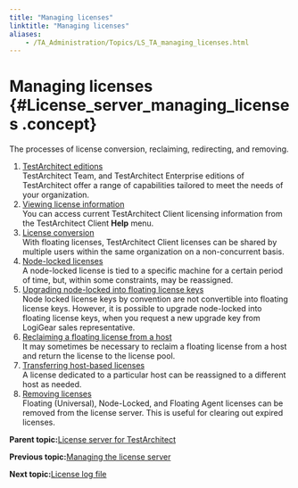 ```yaml
--- 
title: "Managing licenses"
linktitle: "Managing licenses"
aliases: 
    - /TA_Administration/Topics/LS_TA_managing_licenses.html
---
```

# Managing licenses {#License_server_managing_licenses .concept}

The processes of license conversion, reclaiming, redirecting, and removing.

1.  [TestArchitect editions](../../TA_Administration/Topics/TA_Editions.html)  
TestArchitect Team, and TestArchitect Enterprise editions of TestArchitect offer a range of capabilities tailored to meet the needs of your organization.
2.  [Viewing license information](../../TA_Administration/Topics/LS_TA_viewing_license_information.html)  
You can access current TestArchitect Client licensing information from the TestArchitect Client **Help** menu.
3.  [License conversion](../../TA_Administration/Topics/LS_TA_license_conversion.html)  
With floating licenses, TestArchitect Client licenses can be shared by multiple users within the same organization on a non-concurrent basis.
4.  [Node-locked licenses](../../TA_Administration/Topics/LS_TA_node-locked_licenses.html)  
A node-locked license is tied to a specific machine for a certain period of time, but, within some constraints, may be reassigned.
5.  [Upgrading node-locked into floating license keys](../../TA_Administration/Topics/adm_upgrading_node_locked_to_floating_licenses.html)  
Node locked license keys by convention are not convertible into floating license keys. However, it is possible to upgrade node-locked into floating license keys, when you request a new upgrade key from LogiGear sales representative.
6.  [Reclaiming a floating license from a host](../../TA_Administration/Topics/LS_TA_reclaiming.html)  
It may sometimes be necessary to reclaim a floating license from a host and return the license to the license pool.
7.  [Transferring host-based licenses](../../TA_Administration/Topics/LS_TA_redirecting.html)  
A license dedicated to a particular host can be reassigned to a different host as needed.
8.  [Removing licenses](../../TA_Administration/Topics/LS_TA_revoking.html)  
Floating \(Universal\), Node-Locked, and Floating Agent licenses can be removed from the license server. This is useful for clearing out expired licenses.

**Parent topic:**[License server for TestArchitect](../../TA_Administration/Topics/LS_TA_License_server.html)

**Previous topic:**[Managing the license server](../../TA_Administration/Topics/LS_TA_managing_license_server.html)

**Next topic:**[License log file](../../TA_Administration/Topics/adm_License_server_log_file.html)

